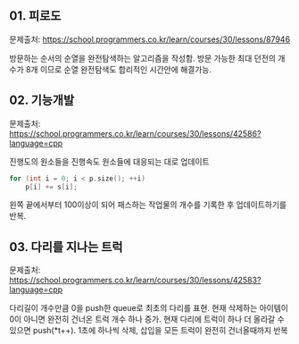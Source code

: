 ## 01. 피로도 ##
문제출처: https://school.programmers.co.kr/learn/courses/30/lessons/87946

방문하는 순서의 순열을 완전탐색하는 알고리즘을 작성함.
방문 가능한 최대 던전의 개수가 8개 이므로 순열 완전탐색도 합리적인 시간안에 해결가능.

## 02. 기능개발 ##
문제출처: https://school.programmers.co.kr/learn/courses/30/lessons/42586?language=cpp

진행도의 원소들을 진행속도 원소들에 대응되는 대로 업데이트
``` C++
for (int i = 0; i < p.size(); ++i)
    p[i] += s[i];
```
왼쪽 끝에서부터 100이상이 되어 패스하는 작업물의 개수를 기록한 후 업데이트하기를 반복.

## 03. 다리를 지나는 트럭 ##
문제출처: https://school.programmers.co.kr/learn/courses/30/lessons/42583?language=cpp

다리길이 개수만큼 0을 push한 queue로 최초의 다리를 표현.
현재 삭제하는 아이템이 0이 아니면 완전히 건너온 트럭 개수 하나 증가.
현재 다리에 트럭이 하나 더 올라갈 수 있으면 push(*t++).
1초에 하나씩 삭제, 삽입을 모든 트럭이 완전히 건너올때까지 반복
